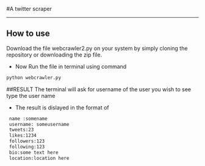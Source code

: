 #A twitter scraper

-----------------------------------------------------------------------------------------------------------------------------------
## How to use
  Download the file webcrawler2.py on your system by simply cloning the repository or downloading the zip file.
  
 * Now Run the file in terminal using command
```sh 
python webcrawler.py
```


##RESULT
  The terminal will ask for username of the user you wish to see
  type the user name 
  
  * The result is dislayed in the format of
   ```sh 
    name :somename
    username: someusername
    tweets:23
    likes:1234
    followers:123
    following:123
    bio:some text here
    location:location here 
    
  ```
